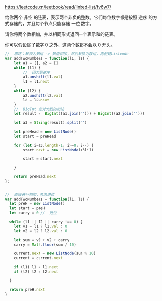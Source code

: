 https://leetcode.cn/leetbook/read/linked-list/fv6w7/

给你两个 非空 的链表，表示两个非负的整数。它们每位数字都是按照 逆序 的方式存储的，并且每个节点只能存储 一位 数字。

请你将两个数相加，并以相同形式返回一个表示和的链表。

你可以假设除了数字 0 之外，这两个数都不会以 0 开头。

```js
//  思路：转换为数组 -> 数值相加，然后转换为数组，再创建Listnode
var addTwoNumbers = function(l1, l2) {
    let a1 = [], a2 = []
    while (l1) {
        //  因为是逆序
        a1.unshift(l1.val)
        l1 = l1.next
    }
    while (l2) {
        a2.unshift(l2.val)
        l2 = l2.next
    }
    //  BigInt 应对大数的加法
    let result =  BigInt((a1.join(''))) + BigInt((a2.join('')))

    let a3 = String(result).split('')

    let preHead = new ListNode()
    let start = preHead

    for (let i=a3.length-1; i>=0; i--) {
        start.next = new ListNode(a3[i])

        start = start.next

    }

    return preHead.next
};


//  直接进行相加，考虑进位
var addTwoNumbers = function(l1, l2) {
  let preH = new ListNode()
  let start = preH
  let carry = 0 //  进位

  while (l1 || l2 || carry !== 0) {
    let v1 = l1 ? l1.val : 0
    let v2 = l2 ? l2.val : 0

    let sum = v1 + v2 + carry
    carry = Math.floor(sum / 10)

    current.next = new ListNode(sum % 10)
    current = current.next

    if (l1) l1 = l1.next
    if (l2) l2 = l2.next

  }

  return preH.next
}
```